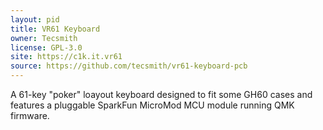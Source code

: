 ```yaml
---
layout: pid
title: VR61 Keyboard
owner: Tecsmith
license: GPL-3.0
site: https://c1k.it.vr61
source: https://github.com/tecsmith/vr61-keyboard-pcb
---
```

A 61-key "poker" loayout keyboard designed to fit some GH60 cases and features a pluggable SparkFun MicroMod MCU module running QMK firmware.

